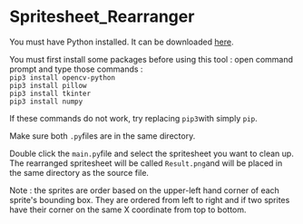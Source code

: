 # Spritesheet_Rearranger

You must have Python installed. It can be downloaded [here](https://www.python.org).

You must first install some packages before using this tool : open command prompt and type those commands :
<br />
```pip3 install opencv-python```<br />
```pip3 install pillow```<br />
```pip3 install tkinter```<br />
```pip3 install numpy```<br />

If these commands do not work, try replacing ```pip3```with simply ```pip```.

Make sure both ```.py```files are in the same directory.

Double click the ```main.py```file and select the spritesheet you want to clean up. The rearranged spritesheet will be called ```Result.png```and will be placed in the same directory as the source file.

Note : the sprites are order based on the upper-left hand corner of each sprite's bounding box. They are ordered from left to right and if two sprites have their corner on the same X coordinate from top to bottom.
